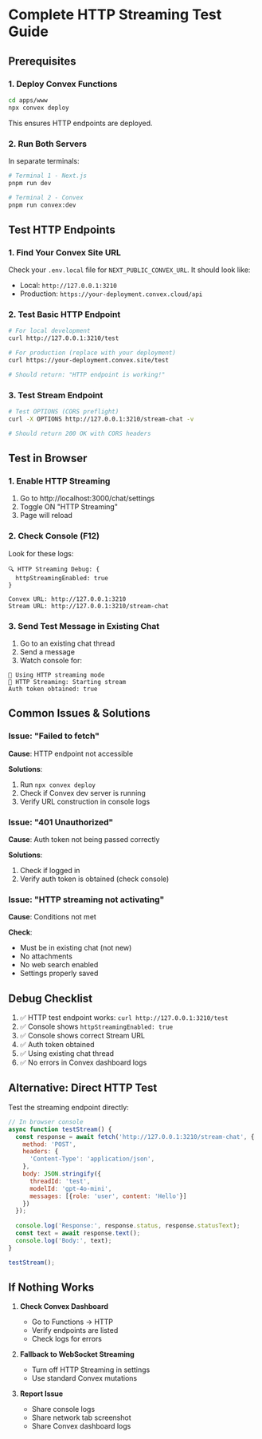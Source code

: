 # Complete HTTP Streaming Test Guide

## Prerequisites

### 1. Deploy Convex Functions
```bash
cd apps/www
npx convex deploy
```

This ensures HTTP endpoints are deployed.

### 2. Run Both Servers
In separate terminals:
```bash
# Terminal 1 - Next.js
pnpm run dev

# Terminal 2 - Convex
pnpm run convex:dev
```

## Test HTTP Endpoints

### 1. Find Your Convex Site URL
Check your `.env.local` file for `NEXT_PUBLIC_CONVEX_URL`. It should look like:
- Local: `http://127.0.0.1:3210`
- Production: `https://your-deployment.convex.cloud/api`

### 2. Test Basic HTTP Endpoint
```bash
# For local development
curl http://127.0.0.1:3210/test

# For production (replace with your deployment)
curl https://your-deployment.convex.site/test

# Should return: "HTTP endpoint is working!"
```

### 3. Test Stream Endpoint
```bash
# Test OPTIONS (CORS preflight)
curl -X OPTIONS http://127.0.0.1:3210/stream-chat -v

# Should return 200 OK with CORS headers
```

## Test in Browser

### 1. Enable HTTP Streaming
1. Go to http://localhost:3000/chat/settings
2. Toggle ON "HTTP Streaming"
3. Page will reload

### 2. Check Console (F12)
Look for these logs:
```
🔍 HTTP Streaming Debug: {
  httpStreamingEnabled: true
}

Convex URL: http://127.0.0.1:3210
Stream URL: http://127.0.0.1:3210/stream-chat
```

### 3. Send Test Message in Existing Chat
1. Go to an existing chat thread
2. Send a message
3. Watch console for:
```
🚀 Using HTTP streaming mode
🌊 HTTP Streaming: Starting stream
Auth token obtained: true
```

## Common Issues & Solutions

### Issue: "Failed to fetch"
**Cause**: HTTP endpoint not accessible

**Solutions**:
1. Run `npx convex deploy`
2. Check if Convex dev server is running
3. Verify URL construction in console logs

### Issue: "401 Unauthorized"
**Cause**: Auth token not being passed correctly

**Solutions**:
1. Check if logged in
2. Verify auth token is obtained (check console)

### Issue: "HTTP streaming not activating"
**Cause**: Conditions not met

**Check**:
- Must be in existing chat (not new)
- No attachments
- No web search enabled
- Settings properly saved

## Debug Checklist

1. ✅ HTTP test endpoint works: `curl http://127.0.0.1:3210/test`
2. ✅ Console shows `httpStreamingEnabled: true`
3. ✅ Console shows correct Stream URL
4. ✅ Auth token obtained
5. ✅ Using existing chat thread
6. ✅ No errors in Convex dashboard logs

## Alternative: Direct HTTP Test

Test the streaming endpoint directly:
```javascript
// In browser console
async function testStream() {
  const response = await fetch('http://127.0.0.1:3210/stream-chat', {
    method: 'POST',
    headers: {
      'Content-Type': 'application/json',
    },
    body: JSON.stringify({
      threadId: 'test',
      modelId: 'gpt-4o-mini',
      messages: [{role: 'user', content: 'Hello'}]
    })
  });
  
  console.log('Response:', response.status, response.statusText);
  const text = await response.text();
  console.log('Body:', text);
}

testStream();
```

## If Nothing Works

1. **Check Convex Dashboard**
   - Go to Functions → HTTP
   - Verify endpoints are listed
   - Check logs for errors

2. **Fallback to WebSocket Streaming**
   - Turn off HTTP Streaming in settings
   - Use standard Convex mutations

3. **Report Issue**
   - Share console logs
   - Share network tab screenshot
   - Share Convex dashboard logs